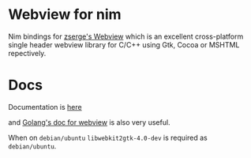# Webview for nim

Nim bindings for [zserge's Webview](https://github.com/zserge/webview) which is an
excellent cross-platform single header webview
library for C/C++ using Gtk, Cocoa or MSHTML
repectively.

# Docs

Documentation is [here](http://htmlpreview.github.io/?https://github.com/oskca/webview/blob/master/docs/webview.html)

and [Golang's doc for webview](https://godoc.org/github.com/zserge/webview) is
also very useful.

When on `debian/ubuntu` `libwebkit2gtk-4.0-dev` is required as `debian/ubuntu`.
